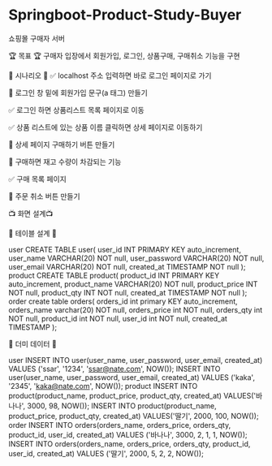 # Springboot-Product-Study-Buyer
쇼핑몰 구매자 서버


🏆 목표 🏆
구매자 입장에서 회원가입, 로그인, 상품구매, 구매취소 기능을 구현






📃 시나리오 📃
✅  localhost 주소 입력하면 바로 로그인 페이지로 가기

  🔹  로그인 창 밑에 회원가입 문구(a 태그) 만들기


✅  로그인 하면 상품리스트 목록 페이지로 이동



✅  상품 리스트에 있는 상품 이름 클릭하면 상세 페이지로 이동하기

  🔹  상세 페이지 구매하기 버튼 만들기

  🔹  구매하면 재고 수량이 차감되는 기능



✅  구매 목록 페이지

  🔹  주문 취소 버튼 만들기





📺 화면 설계📺



🧱 테이블 설계 🧱

user
CREATE TABLE user(
	user_id INT PRIMARY KEY auto_increment,
	user_name VARCHAR(20) NOT null,
	user_password VARCHAR(20) NOT null,
	user_email VARCHAR(20) NOT null,
	created_at TIMESTAMP NOT null
);
product
CREATE TABLE product(
	product_id INT PRIMARY KEY auto_increment,
	product_name VARCHAR(20) NOT null,
	product_price INT NOT null,
	product_qty INT NOT null,
	created_at TIMESTAMP NOT null
);
order
create table orders(
    orders_id int primary KEY auto_increment,
    orders_name varchar(20) NOT null,
    orders_price int NOT null,
    orders_qty int NOT null,
    product_id int NOT null,
    user_id int NOT null,
    created_at TIMESTAMP
);





🧺 더미 데이터 🧺


user
INSERT INTO user(user_name, user_password, user_email, created_at) VALUES ('ssar', '1234', 'ssar@nate.com', NOW());
INSERT INTO user(user_name, user_password, user_email, created_at) VALUES ('kaka', '2345', 'kaka@nate.com', NOW());
product
INSERT INTO product(product_name, product_price, product_qty, created_at) VALUES('바나나', 3000, 98, NOW());
INSERT INTO product(product_name, product_price, product_qty, created_at) VALUES('딸기', 2000, 100, NOW());
order
INSERT INTO orders(orders_name, orders_price, orders_qty, product_id, user_id, created_at) VALUES ('바나나', 3000, 2, 1, 1, NOW());
INSERT INTO orders(orders_name, orders_price, orders_qty, product_id, user_id, created_at)  VALUES ('딸기', 2000, 5, 2, 2, NOW());




